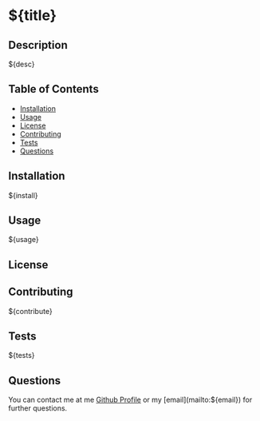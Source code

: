 # ${title}

## Description
${desc}

## Table of Contents
- [Installation](#installation)
- [Usage](#usage)
- [License](#license)
- [Contributing](#contributing)
- [Tests](#tests)
- [Questions](#questions)

## Installation
${install}

## Usage
${usage}

## License


## Contributing
${contribute}

## Tests
${tests}

## Questions
You can contact me at me [Github Profile](${username}) or my [email](mailto:${email}) for further questions.